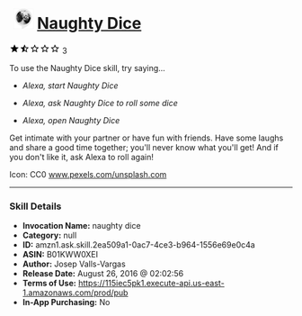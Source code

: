 # &nbsp;<img src="skill_icon" alt="Naughty Dice icon" width="36"> [Naughty Dice](http://alexa.amazon.com/#skills/amzn1.ask.skill.2ea509a1-0ac7-4ce3-b964-1556e69e0c4a)
![1.6 stars](../../images/ic_star_black_18dp_1x.png)![1.6 stars](../../images/ic_star_half_black_18dp_1x.png)![1.6 stars](../../images/ic_star_border_black_18dp_1x.png)![1.6 stars](../../images/ic_star_border_black_18dp_1x.png)![1.6 stars](../../images/ic_star_border_black_18dp_1x.png) 3

To use the Naughty Dice skill, try saying...

* *Alexa, start Naughty Dice*

* *Alexa, ask Naughty Dice to roll some dice*

* *Alexa, open Naughty Dice*

Get intimate with your partner or have fun with friends. Have some laughs and share a good time together; you'll never know what you'll get! And if you don't like it, ask Alexa to roll again!

Icon: CC0 www.pexels.com/unsplash.com

***

### Skill Details

* **Invocation Name:** naughty dice
* **Category:** null
* **ID:** amzn1.ask.skill.2ea509a1-0ac7-4ce3-b964-1556e69e0c4a
* **ASIN:** B01KWW0XEI
* **Author:** Josep Valls-Vargas
* **Release Date:** August 26, 2016 @ 02:02:56
* **Terms of Use:** https://115iec5pk1.execute-api.us-east-1.amazonaws.com/prod/pub
* **In-App Purchasing:** No
